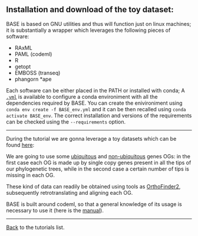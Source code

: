 ## Installation and download of the toy dataset:

BASE is based on GNU utilities and thus will function just on linux machines; it is substantially a wrapper which leverages the following pieces of software:

* RAxML
* PAML (codeml)
* R
* getopt
* EMBOSS (transeq)
* phangorn
*ape

Each software can be either placed in the PATH or installed with conda;
A [```.yml```](https://github.com/for-giobbe/BASE/blob/master/BASE_env.yml) is available to configure a conda environiment with all the dependencies required by BASE. 
You can create the enivironiment using ```conda env create -f BASE_env.yml``` and it can be then recalled using ```conda activate BASE_env```.
The correct installation and versions of the requirements can be checked using the ```--requirements``` option.

---

During the tutorial we are gonna leverage a toy datasets which can be found [here](https://github.com/for-giobbe/BASE/tree/master/example/):

We are going to use some 
[ubiquitous](https://github.com/for-giobbe/BASE/tree/master/example/example/_ubiquitous_OGs) and 
[non-ubiquitous](https://github.com/for-giobbe/BASE/tree/master/example/_non-ubiquitous_OGs)
genes OGs: in the first case each OG is made up by single copy genes present in all the tips of our phylogenetic trees, while in the second case
a certain number of tips is missing in each OG.

These kind of data can readily be obtained using tools as [OrthoFinder2](https://github.com/davidemms/OrthoFinder), subsequently retrotranslating and aligning each OG.

BASE is built around codeml, so that a general knowledge of its usage is necessary to use it (here is the [manual](http://abacus.gene.ucl.ac.uk/software/pamlDOC.pdf)).

---

[Back](https://github.com/for-giobbe/BASE/blob/master/tutorial_0.md) to the tutorials list.
